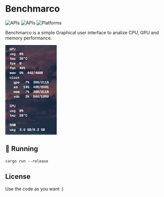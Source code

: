 # Benchmarco

![APIs](https://img.shields.io/badge/Rust-gray?logo=rust&style=flat-square)
![APIs](https://img.shields.io/badge/Vulkan-gray?logo=Vulkan&style=flat-square)
![Platforms](https://img.shields.io/badge/platforms-windows%20%7C%20linux%20-red?style=flat-square)

Benchmarco is a simple Graphical user interface to analize CPU, GPU and memory performance.

![Screenshot](./screenshots/1.png)

## 🚀 Running
```
cargo run --release
```

## License
Use the code as you want :)